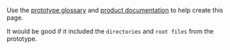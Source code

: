 

Use the [prototype glossary](https://github.com/comment-anything/prototype1/blob/main/glossary.md) and [product documentation](https://comment-anything.github.io/) to help create this page.

It would be good if it included the `directories` and `root files` from the prototype.